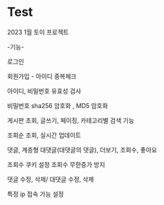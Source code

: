 # Test
2023 1월 토이 프로젝트

-기능- 

로그인

회원가입 - 아이디 중복체크

아이디, 비밀번호 유효성 검사

비밀번호 sha256 암호화 , MD5 암호화

게시판 조회, 글쓰기, 페이징, 카테고리별 검색 기능

조회순 조회, 실시간 업데이트

댓글, 계층형 대댓글(대댓글의 댓글), 더보기, 조회수, 좋아요

조회수 쿠키 설정 조회수 무한증가 방지

댓글 수정, 삭제/ 대댓글 수정, 삭제

특정 ip 접속 가능 설정



